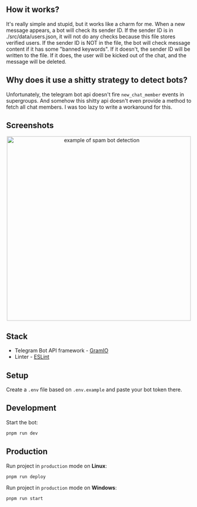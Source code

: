 ## How it works?

It's really simple and stupid, but it works like a charm for me. When a new message appears, a bot will check its sender ID. If the sender ID is in ./src/data/users.json, it will not do any checks because this file stores verified users. If the sender ID is NOT in the file, the bot will check message content if it has some "banned keywords". If it doesn't, the sender ID will be written to the file. If it does, the user will be kicked out of the chat, and the message will be deleted.

## Why does it use a shitty strategy to detect bots?

Unfortunately, the telegram bot api doesn't fire `new_chat_member` events in supergroups. And somehow this shitty api doesn't even provide a method to fetch all chat members. I was too lazy to write a workaround for this.

## Screenshots

<div align="center">
  <img width="500" src="https://github.com/user-attachments/assets/789c6d0b-540c-4bd1-9d92-48a2a366c306" alt="example of spam bot detection">
</div>

## Stack
- Telegram Bot API framework - [GramIO](https://gramio.dev/)
- Linter - [ESLint](https://eslint.org/)

## Setup

Create a `.env` file based on `.env.example` and paste your bot token there.

## Development

Start the bot:

```bash
pnpm run dev
```

## Production

Run project in `production` mode on **Linux**:

```bash
pnpm run deploy
```

Run project in `production` mode on **Windows**:

```bash
pnpm run start
```
